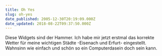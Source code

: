 ```yaml
---
title: Oh Yes
slug: oh-yes
date_published: 2005-12-30T20:19:09.000Z
date_updated: 2018-08-22T09:37:50.000Z
---
```


Diese Widgets sind der Hammer. Ich habe mir jetzt erstmal das korrekte Wetter für meine wichtigen Städte -Eisenach und Erfurt- eingestellt. Wahnsinn wie einfach und schön so ein Computerdasein doch sein kann.
